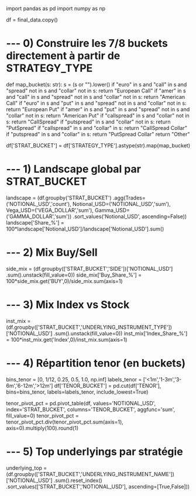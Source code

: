 import pandas as pd
import numpy as np

df = final_data.copy()

# --- 0) Construire les 7/8 buckets directement à partir de STRATEGY_TYPE
def map_bucket(s: str):
    s = (s or "").lower()
    if "euro" in s and "call" in s and "spread" not in s and "collar" not in s:
        return "European Call"
    if "amer" in s and "call" in s and "spread" not in s and "collar" not in s:
        return "American Call"
    if "euro" in s and "put" in s and "spread" not in s and "collar" not in s:
        return "European Put"
    if "amer" in s and "put" in s and "spread" not in s and "collar" not in s:
        return "American Put"
    if "callspread" in s and "collar" not in s:
        return "CallSpread"
    if "putspread" in s and "collar" not in s:
        return "PutSpread"
    if "callspread" in s and "collar" in s:
        return "CallSpread Collar"
    if "putspread" in s and "collar" in s:
        return "PutSpread Collar"
    return "Other"

df['STRAT_BUCKET'] = df['STRATEGY_TYPE'].astype(str).map(map_bucket)

# --- 1) Landscape global par STRAT_BUCKET
landscape = (df.groupby('STRAT_BUCKET')
               .agg(Trades=('NOTIONAL_USD','count'),
                    Notional_USD=('NOTIONAL_USD','sum'),
                    Vega_USD=('VEGA_DOLLAR','sum'),
                    Gamma_USD=('GAMMA_DOLLAR','sum'))
               .sort_values('Notional_USD', ascending=False))
landscape['Share_%'] = 100*landscape['Notional_USD']/landscape['Notional_USD'].sum()

# --- 2) Mix Buy/Sell
side_mix = (df.groupby(['STRAT_BUCKET','SIDE'])['NOTIONAL_USD']
              .sum().unstack(fill_value=0))
side_mix['Buy_Share_%'] = 100*side_mix.get('BUY',0)/side_mix.sum(axis=1)

# --- 3) Mix Index vs Stock
inst_mix = (df.groupby(['STRAT_BUCKET','UNDERLYING_INSTRUMENT_TYPE'])['NOTIONAL_USD']
              .sum().unstack(fill_value=0))
inst_mix['Index_Share_%'] = 100*inst_mix.get('Index',0)/inst_mix.sum(axis=1)

# --- 4) Répartition tenor (en buckets)
bins_tenor = [0, 1/12, 0.25, 0.5, 1.0, np.inf]
labels_tenor = ['<1m','1-3m','3-6m','6-12m','>12m']
df['TENOR_BUCKET'] = pd.cut(df['TENOR'], bins=bins_tenor, labels=labels_tenor, include_lowest=True)

tenor_pivot_pct = pd.pivot_table(df, values='NOTIONAL_USD',
                                 index='STRAT_BUCKET', columns='TENOR_BUCKET',
                                 aggfunc='sum', fill_value=0)
tenor_pivot_pct = tenor_pivot_pct.div(tenor_pivot_pct.sum(axis=1), axis=0).multiply(100).round(1)

# --- 5) Top underlyings par stratégie
underlying_top = (df.groupby(['STRAT_BUCKET','UNDERLYING_INSTRUMENT_NAME'])['NOTIONAL_USD']
                    .sum().reset_index()
                    .sort_values(['STRAT_BUCKET','NOTIONAL_USD'], ascending=[True,False]))
